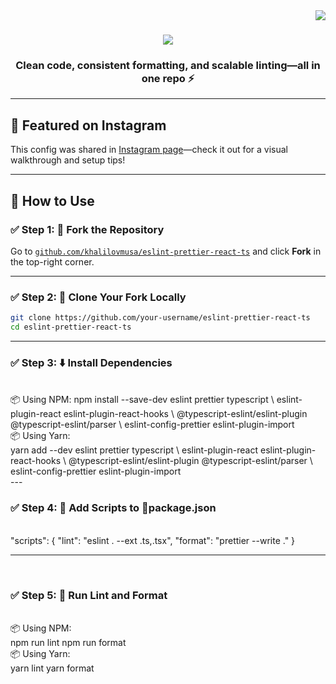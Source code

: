<img align="right" src="https://visitor-badge.laobi.icu/badge?page_id=khalilovmusa.eslint-prettier-react-ts" />

<h1 align="center">
  <img src="https://readme-typing-svg.herokuapp.com/?font=Righteous&size=35&center=true&vCenter=true&width=500&height=70&duration=4000&lines=ESLint+%2B+Prettier+Setup+for+React+%2B+TS" />
</h1>

<h3 align="center">Clean code, consistent formatting, and scalable linting—all in one repo ⚡</h3>

---

## 📸 Featured on Instagram

This config was shared in [Instagram page](https://www.instagram.com/justdevhints/)—check it out for a visual walkthrough and setup tips!

---

## 🚀 How to Use

### ✅ Step 1: 🔌 Fork the Repository  
Go to [`github.com/khalilovmusa/eslint-prettier-react-ts`](https://github.com/khalilovmusa/eslint-prettier-react-ts) and click **Fork** in the top-right corner.

---

### ✅ Step 2: 📄 Clone Your Fork Locally

```bash
git clone https://github.com/your-username/eslint-prettier-react-ts
cd eslint-prettier-react-ts
```
---

### ✅ Step 3: ⬇️ Install Dependencies
<br/>
📦 Using NPM:
npm install --save-dev eslint prettier typescript \
  eslint-plugin-react eslint-plugin-react-hooks \
  @typescript-eslint/eslint-plugin @typescript-eslint/parser \
  eslint-config-prettier eslint-plugin-import
<br/>
📦 Using Yarn:
<br/>
yarn add --dev eslint prettier typescript \
  eslint-plugin-react eslint-plugin-react-hooks \
  @typescript-eslint/eslint-plugin @typescript-eslint/parser \
  eslint-config-prettier eslint-plugin-import
  <br/>
---

### ✅ Step 4: 🧩 Add Scripts to 📄package.json
<br/>
"scripts": {
  "lint": "eslint . --ext .ts,.tsx",
  "format": "prettier --write ."
}

---
<br/>

### ✅ Step 5: 🚦 Run Lint and Format
<br/>
📦 Using NPM:
<br/>
npm run lint
npm run format

<br/>
📦 Using Yarn:
<br/>
yarn lint
yarn format


